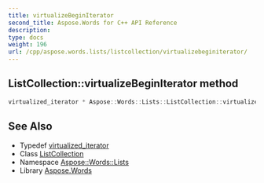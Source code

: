 ```yaml
---
title: virtualizeBeginIterator
second_title: Aspose.Words for C++ API Reference
description: 
type: docs
weight: 196
url: /cpp/aspose.words.lists/listcollection/virtualizebeginiterator/
---
```

## ListCollection::virtualizeBeginIterator method




```cpp
virtualized_iterator * Aspose::Words::Lists::ListCollection::virtualizeBeginIterator() override
```

## See Also

* Typedef [virtualized_iterator](../virtualized_iterator/)
* Class [ListCollection](../)
* Namespace [Aspose::Words::Lists](../../)
* Library [Aspose.Words](../../../)

